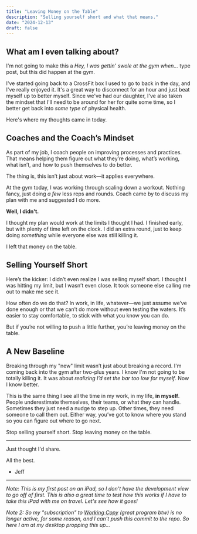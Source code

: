 ```yaml
---
title: "Leaving Money on the Table"
description: "Selling yourself short and what that means."
date: "2024-12-13"
draft: false
---
```


## What am I even talking about?

I'm not going to make this a *Hey, I was gettin' swole at the gym when...* type post, but this did happen at the gym. 

I've started going back to a CrossFit box I used to go to back in the day, and I've really enjoyed it. It's a great way to disconnect for an hour and just beat myself up to better myself. Since we've had our daughter, I've also taken the mindset that I'll need to be around for her for quite some time, so I better get back into *some type* of physical health.

Here's where my thoughts came in today.

## Coaches and the Coach’s Mindset

As part of my job, I coach people on improving processes and practices. That means helping them figure out what they’re doing, what’s working, what isn’t, and how to push themselves to do better. 

The thing is, this isn’t just about work—it applies everywhere. 

At the gym today, I was working through scaling down a workout. Nothing fancy, just doing *a few* less reps and rounds. Coach came by to discuss my plan with me and suggested I do more.

**Well, I didn't.** 

I thought my plan would work at the limits I thought I had. I finished early, but with plenty of time left on the clock. I did an extra round, just to keep doing *something* while everyone else was still killing it. 

I left that money on the table.

## Selling Yourself Short

Here’s the kicker: I didn’t even realize I was selling myself short. I thought I was hitting my limit, but I wasn’t even close. It took someone else calling me out to make me see it.

How often do we do that? In work, in life, whatever—we just assume we’ve done enough or that we can’t do more without even testing the waters. It’s easier to stay comfortable, to stick with what you know you can do. 

But if you’re not willing to push a little further, you’re leaving money on the table.

## A New Baseline

Breaking through my "new" limit wasn’t just about breaking a record. I'm coming back into the gym after two-plus years. I know I'm not going to be totally killing it. It was about *realizing I’d set the bar too low for myself*. Now I know better.

This is the same thing I see all the time in my work, in my life, **in myself**. People underestimate themselves, their teams, or what they can handle. Sometimes they just need a nudge to step up. Other times, they need someone to call them out. Either way, you’ve got to know where you stand so you can figure out where to go next. 

Stop selling yourself short. Stop leaving money on the table.

---

Just thought I'd share.  

All the best.

- Jeff

---

*Note: This is my first post on an iPad, so I don't have the development view to go off of first. This is also a great time to test how this works if I have to take this iPad with me on travel. Let's see how it goes!*

*Note 2: So my "subscription" to <a href="https://workingcopy.app/" target="_blank">Working Copy</a> (great program btw) is no longer active, for some reason, and I can't push this commit to the repo. So here I am at my desktop propping this up...*